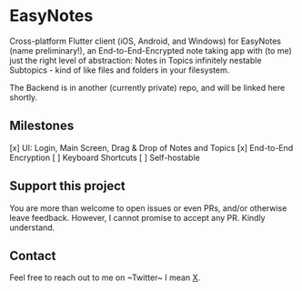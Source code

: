 # EasyNotes

Cross-platform Flutter client (iOS, Android, and Windows) for EasyNotes (name preliminary!), an End-to-End-Encrypted note taking app with (to me) just the right level of abstraction: Notes in Topics infinitely nestable Subtopics - kind of like files and folders in your filesystem.

The Backend is in another (currently private) repo, and will be linked here shortly.

## Milestones

[x] UI: Login, Main Screen, Drag & Drop of Notes and Topics
[x] End-to-End Encryption
[ ] Keyboard Shortcuts
[ ] Self-hostable

## Support this project

You are more than welcome to open issues or even PRs, and/or otherwise leave feedback.
However, I cannot promise to accept any PR. Kindly understand.

## Contact

Feel free to reach out to me on ~Twitter~ I mean [X](https://twitter.com/yscodes).
